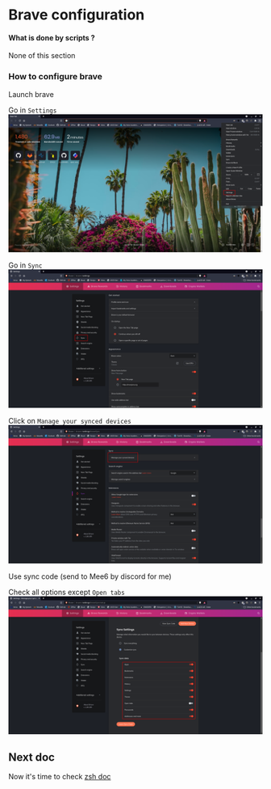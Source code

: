 # Brave configuration

#### What is done by scripts ?
None of this section

### How to configure brave

Launch brave

Go in `Settings`
![Brave settings](img/brave_settings.png)

Go in `Sync`
![Brave sync](img/brave_sync.png)

Click on `Manage your synced devices`
![Brave Manage synced devices](img/brave_manage-sync.png)

Use sync code (send to Mee6 by discord for me)

Check all options except `Open tabs`
![Brave options check](img/brave_checks.png)

## Next doc

Now it's time to check [zsh doc](zsh.md)
